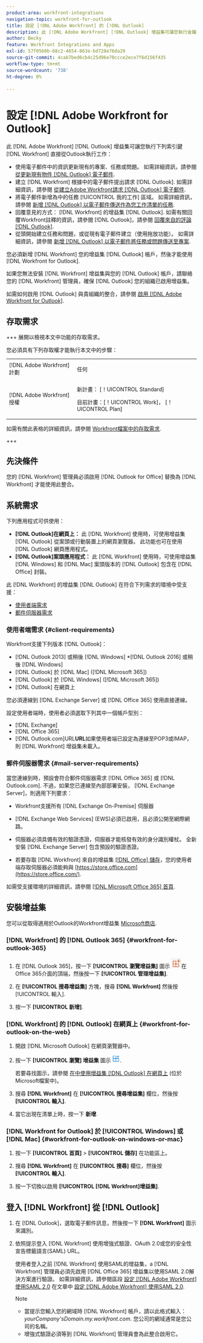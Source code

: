 ```yaml
---
product-area: workfront-integrations
navigation-topic: workfront-for-outlook
title: 設定 [!DNL Adobe Workfront] 的 [!DNL Outlook]
description: 此 [!DNL Adobe Workfront] [!DNL Outlook] 增益集可讓您執行金鑰 [!DNL Workfront] 直接從Outlook執行工作。
author: Becky
feature: Workfront Integrations and Apps
exl-id: 57f0560b-68c2-4654-863e-bd728e76da29
source-git-commit: 4cab7bed6cb4c25d96e70ccce2ece7f6d156f435
workflow-type: tm+mt
source-wordcount: '738'
ht-degree: 0%

---
```


# 設定 [!DNL Adobe Workfront for Outlook]

<!-- Audited: 12/2023 -->

此 [!DNL Adobe Workfront] [!DNL Outlook] 增益集可讓您執行下列索引鍵 [!DNL Workfront] 直接從Outlook執行工作：

* 使用電子郵件中的資訊更新現有的專案、任務或問題。 如需詳細資訊，請參閱 [從更新現有物件 [!DNL Outlook] 電子郵件](../../workfront-integrations-and-apps/using-workfront-with-outlook/update-an-existing-object-from-an-outlook-email.md).
* 建立 [!DNL Workfront] 根據中的電子郵件提出請求 [!DNL Outlook]. 如需詳細資訊，請參閱 [從建立Adobe Workfront請求 [!DNL Outlook] 電子郵件](../../workfront-integrations-and-apps/using-workfront-with-outlook/create-a-wf-request-from-an-outlook-email.md).
* 將電子郵件新增為中的任務 [!UICONTROL 我的工作] 區域。 如需詳細資訊，請參閱 [新增 [!DNL Outlook] 以電子郵件傳送作為您工作清單的任務](../../workfront-integrations-and-apps/using-workfront-with-outlook/add-outlook-email-as-task-to-your-work-list.md).
* 回覆意見的方式： [!DNL Workfront] 的增益集 [!DNL Outlook]. 如需有關回覆Workfront註釋的資訊，請參閱 [!DNL Outlook]，請參閱 [回覆來自的評論 [!DNL Outlook]](../../workfront-integrations-and-apps/using-workfront-with-outlook/reply-to-a-comment-from-outlook.md).
* 從頭開始建立任務和問題，或從現有電子郵件建立（使用拖放功能）。 如需詳細資訊，請參閱 [新增 [!DNL Outlook] 以電子郵件將任務或問題傳送至專案](../../workfront-integrations-and-apps/using-workfront-with-outlook/add-outlook-email-to-project-as-task-or-issue.md).

您必須新增 [!DNL Workfront] 您的增益集 [!DNL Outlook] 帳戶，然後才能使用 [!DNL Workfront for Outlook].

如果您無法安裝 [!DNL Workfront] 增益集與您的 [!DNL Outlook] 帳戶，請聯絡您的 [!DNL Workfront] 管理員，確保 [!DNL Outlook] 您的組織已啟用增益集。

如需如何啟用 [!DNL Outlook] 與貴組織的整合，請參閱 [啟用 [!DNL Adobe Workfront for Outlook]](../../administration-and-setup/configure-integrations/enable-workfront-for-outlook.md).

## 存取需求

+++ 展開以檢視本文中功能的存取需求。

您必須具有下列存取權才能執行本文中的步驟：

<table style="table-layout:auto"> 
 <col> 
 <col> 
 <tbody> 
  <tr> 
   <td role="rowheader">[!DNL Adobe Workfront] 計劃</td> 
   <td> <p>任何</p> </td> 
  </tr> 
  <tr> 
   <td role="rowheader">[!DNL Adobe Workfront] 授權</td> 
   <td> 
   <p>新計畫： [！UICONTROL Standard]</p> 
   <p>目前計畫：[！UICONTROL Work]， [！UICONTROL Plan]</p> </td> 
  </tr> 
 </tbody> 
</table>

如需有關此表格的詳細資訊，請參閱 [Workfront檔案中的存取需求](/help/quicksilver/administration-and-setup/add-users/access-levels-and-object-permissions/access-level-requirements-in-documentation.md).

+++

## 先決條件

您的 [!DNL Workfront] 管理員必須啟用 [!DNL Outlook for Office] 替換為 [!DNL Workfront] 才能使用此整合。

## 系統需求

下列應用程式可供使用：

* **[!DNL Outlook]在網頁上：** 此 [!DNL Workfront] 使用時，可使用增益集 [!DNL Outlook] 從案頭或行動裝置上的網頁瀏覽器。 此功能也可在使用 [!DNL Outlook] 網頁應用程式。
* **[!DNL Outlook]案頭應用程式：** 此 [!DNL Workfront] 使用時，可使用增益集 [!DNL Windows] 和 [!DNL Mac] 案頭版本的 [!DNL Outlook] 包含在 [!DNL Office] 封裝。

此 [!DNL Workfront] 的增益集 [!DNL Outlook] 在符合下列需求的環境中受支援：

* [使用者端需求](#client-requirements-client-requirements)
* [郵件伺服器需求](#mail-server-requirements-mail-server-requirements)

### 使用者端需求 {#client-requirements}

Workfront支援下列版本 [!DNL Outlook]：

* [!DNL Outlook 2013] 或稍後 [!DNL Windows]
*[!DNL  Outlook 2016] 或稍後 [!DNL Windows]
* [!DNL Outlook] 於 [!DNL Mac] ([!DNL Microsoft 365])
* [!DNL Outlook] 於 [!DNL Windows] ([!DNL Microsoft 365])
* [!DNL Outlook] 在網頁上

您必須連線到 [!DNL Exchange Server] 或 [!DNL Office 365] 使用直接連線。

設定使用者端時，使用者必須選取下列其中一個帳戶型別：

* [!DNL Exchange]
* [!DNL Office 365]
* [!DNL Outlook.com]&#x200B;URL **&#x200B;URL**&#x200B;如&#x200B;果使用者端已設定為連線至POP3或IMAP，則 [!DNL Workfront] 增益集未載入。

### 郵件伺服器需求 {#mail-server-requirements}

當您連線到時，預設會符合郵件伺服器需求 [!DNL Office 365] 或 [!DNL Outlook.com]. 不過，如果您已連線至內部部署安裝， [!DNL Exchange Server]，則適用下列要求：

* Workfront支援所有 [!DNL Exchange On-Premise] 伺服器
* [!DNL Exchange Web Services] (EWS)必須已啟用，且必須公開至網際網路。
* 伺服器必須具備有效的驗證憑證，伺服器才能核發有效的身分識別權杖。 全新安裝 [!DNL Exchange Server] 包含預設的驗證憑證。

  <!--this used to be here but Dev asked for it to be taken out - logged issue for editing this article on 4-26-2023: For more information, see [Digital certificates and encryption in [!DNL Exchange 2016]](https://technet.microsoft.com/en-us/library/dd351044(v=exchg.160).aspx) and [Set-AuthConfig](https://technet.microsoft.com/en-us/library/jj215766(v=exchg.160).aspx).-->

* 若要存取 [!DNL Workfront] 來自的增益集 [[!DNL Office] 儲存](https://store.office.com/)，您的使用者端存取伺服器必須能夠與  [https://store.office.com](https://store.office.com/).

如需受支援環境的詳細資訊，請參閱 [[!DNL Microsoft Office 365] 首頁](https://products.office.com/en-us/office-365-home).

## 安裝增益集

您可以從取得適用於Outlook的Workfront增益集 [Microsoft商店](https://appsource.microsoft.com/en-us/product/office/WA104380943?tab=Overview).

### [!DNL Workfront] 的 [!DNL Outlook 365] {#workfront-for-outlook-365}

1. 在 [!DNL Outlook 365]，按一下 **[!UICONTROL 瀏覽增益集]** 圖示 ![](assets/outlook-add-in-26x26.png)在Office 365介面的頂端，然後按一下 **[!UICONTROL 管理增益集]**.

1. 在 **[!UICONTROL 搜尋增益集]** 方塊，搜尋 **[!DNL Workfront]** 然後按 [!UICONTROL 輸入].

1. 按一下 **[!UICONTROL 新增]**.

### [!DNL Workfront] 的 [!DNL Outlook] 在網頁上 {#workfront-for-outlook-on-the-web}

1. 開啟 [!DNL Microsoft Outlook] 在網頁瀏覽器中。
1. 按一下 **[!UICONTROL 瀏覽] 增益集** 圖示 ![](assets/outlook-add-in-web-version-20x20.png).

   若要尋找圖示，請參閱 [在中使用增益集 [!DNL Outlook] 在網頁上](https://support.microsoft.com/en-us/office/using-add-ins-in-outlook-on-the-web-8f2ce816-5df4-44a5-958c-f7f9d6dabdce#bkmk_addaddinsicon) (位於Microsoft檔案中)。

1. 搜尋 **[!DNL Workfront]** 在 **[!UICONTROL 搜尋增益集]** 欄位，然後按 **[!UICONTROL 輸入]**.

1. 當它出現在清單上時，按一下 **新增**.

### [!DNL Workfront for Outlook] 於 [!UICONTROL Windows] 或 [!DNL Mac] {#workfront-for-outlook-on-windows-or-mac}

1. 按一下 **[!UICONTROL 首頁]** > **[!UICONTROL 儲存]** 在功能區上。

1. 搜尋 **[!DNL Workfront]** 在 **[!UICONTROL 搜尋]** 欄位，然後按 **[!UICONTROL 輸入]**.

1. 按一下切換以啟用 **[!UICONTROL [!DNL Workfront]增益集]**.

## 登入 [!DNL Workfront] 從 [!DNL Outlook]

1. 在 [!DNL Outlook]，選取電子郵件訊息，然後按一下 **[!DNL Workfront]** 圖示來識別。
1. 依照提示登入 [!DNL Workfront] 使用增強式驗證、OAuth 2.0或您的安全性宣告標籤語言(SAML) URL。

   使用者登入之前 [!DNL Workfront] 使用SAML的增益集，a [!DNL Workfront] 管理員必須先啟用 [!DNL Office 365] 增益集以使用SAML 2.0解決方案進行驗證。 如需詳細資訊，請參閱區段 [設定 [!DNL Adobe Workfront] 使用SAML 2.0](../../administration-and-setup/add-users/single-sign-on/configure-workfront-saml-2.md#enable-saml-with-office-365) 在文章中 [設定 [!DNL Adobe Workfront] 使用SAML 2.0](../../administration-and-setup/add-users/single-sign-on/configure-workfront-saml-2.md).

   >[!NOTE]
   >
   >* 當提示您輸入您的網域時 [!DNL Workfront] 帳戶，請以此格式輸入： *yourCompany&#39;sDomain.my.workfront.com*. 您公司的網域通常是您公司的名稱。
   >* 增強式驗證必須等到 [!DNL Workfront] 管理員會為此整合啟用它。

